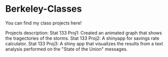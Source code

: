 # Berkeley-Classes
You can find my class projects here!

Projects description:
Stat 133 Proj1: Created an animated graph that shows the tragectories of the storms.
Stat 133 Proj2: A shinyapp for savings rate calculator. 
Stat 133 Proj3: A shiny app that visualizes the results from a text analysis performed on the "State of the Union" messages.
